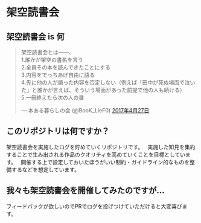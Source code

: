 # 架空読書会

## 架空読書会 is 何

<blockquote class="twitter-tweet" data-lang="ja"><p lang="ja" dir="ltr">架空読書会とは――、<br>1.誰かが架空の書名を言う<br>2.全員その本を読んできたことにする<br>3.内容をでっちあげ自由に語る<br>4.先に他の人が語った内容を否定しない（例えば「田中が死ぬ場面で泣いた」と誰かが言えば、そういう場面があった前提で他の人も続ける）<br>5.一冊終えたら次の人の番</p>&mdash; 本ある暮らしの会 (@BooK_LieF0) <a href="https://twitter.com/BooK_LieF0/status/857523283855409152">2017年4月27日</a></blockquote>
<script async src="//platform.twitter.com/widgets.js" charset="utf-8"></script>

## このリポジトリは何ですか？

架空読書会を実施したログを貯めていくリポジトリです。  
実施した知見を集約することで生み出される作品のクオリティを高めていくことを目標としています。  
開催する上で設定しておいたほうがいい制約・ガイドライン的なものを整備するなどを想定しています。

## 我々も架空読書会を開催してみたのですが…

フィードバックが欲しいのでPRでログを投げつけていただけると大変喜びます。
